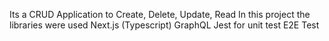 Its a CRUD Application to Create, Delete, Update, Read
In this project the libraries were used
Next.js (Typescript)
GraphQL
Jest for unit test
E2E Test
